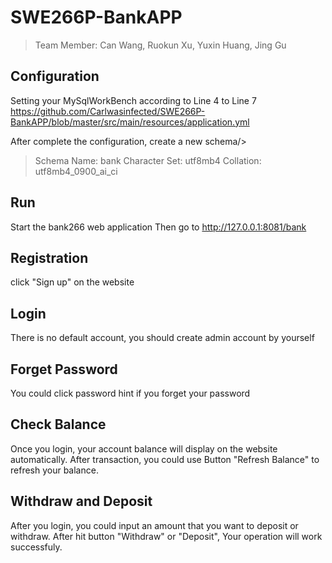 # SWE266P-BankAPP
> Team Member: Can Wang, Ruokun Xu, Yuxin Huang, Jing Gu

Configuration
---
Setting your MySqlWorkBench according to Line 4 to Line 7
https://github.com/Carlwasinfected/SWE266P-BankAPP/blob/master/src/main/resources/application.yml

After complete the configuration, create a new schema/>
>  Schema Name:    bank
>  Character Set:  utf8mb4
>  Collation:      utf8mb4_0900_ai_ci
  
Run
---
Start the bank266 web application
Then go to http://127.0.0.1:8081/bank

Registration
-----
click "Sign up" on the website

Login
----
There is no default account, you should create admin account by yourself

Forget Password
---
You could click password hint if you forget your password

Check Balance
----
Once you login, your account balance will display on the website automatically.
After transaction, you could use Button "Refresh Balance" to refresh your balance.

Withdraw and Deposit
----
After you login, you could input an amount that you want to deposit or withdraw.
After hit button "Withdraw" or "Deposit", Your operation will work successfuly.

